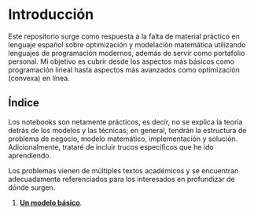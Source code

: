 # Introducción

Este repositorio surge como respuesta a la falta de material práctico en lenguaje español sobre optimización y modelación matemática utilizando lenguajes de programación modernos, además de servir como portafolio personal. Mi objetivo es cubrir desde los aspectos más básicos como programación lineal hasta aspectos más avanzados como optimización (convexa) en línea.

## Índice

Los notebooks son netamente prácticos, es decir, no se explica la teoría detrás de los modelos y las técnicas; en general, tendrán la estructura de problema de negocio, modelo matemático, implementación y solución. Adicionalmente, trataré de incluir trucos específicos que he ido aprendiendo.

Los problemas vienen de múltiples textos académicos y se encuentran adecuadamente referenciados para los interesados en profundizar de dónde surgen.

1. **[Un modelo básico](01_primeros_ejemplos.ipynb)**.
